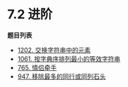 # 7.2 进阶

**题目列表**

- [1202. 交换字符串中的元素](https://leetcode.cn/problems/smallest-string-with-swaps/description/)
- [1061. 按字典序排列最小的等效字符串](https://leetcode.cn/problems/lexicographically-smallest-equivalent-string/description/)
- [765. 情侣牵手](https://leetcode.cn/problems/couples-holding-hands/description/)
- [947. 移除最多的同行或同列石头](https://leetcode.cn/problems/most-stones-removed-with-same-row-or-column/description/)
